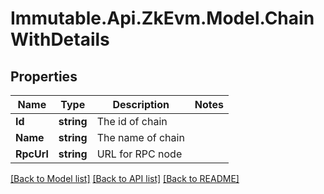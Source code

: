 # Immutable.Api.ZkEvm.Model.ChainWithDetails

## Properties

Name | Type | Description | Notes
------------ | ------------- | ------------- | -------------
**Id** | **string** | The id of chain | 
**Name** | **string** | The name of chain | 
**RpcUrl** | **string** | URL for RPC node | 

[[Back to Model list]](../README.md#documentation-for-models) [[Back to API list]](../README.md#documentation-for-api-endpoints) [[Back to README]](../README.md)

